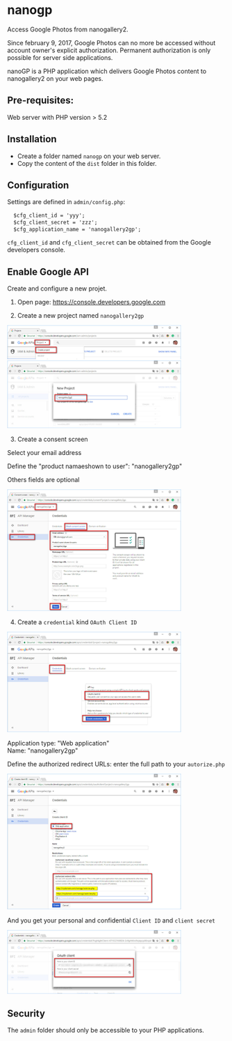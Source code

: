 # nanogp

Access Google Photos from nanogallery2.

Since february 9, 2017, Google Photos can no more be accessed without account owner's explicit authorization.
Permanent authorization is only possible for server side applications.

nanoGP is a PHP application which delivers Google Photos content to nanogallery2 on your web pages.


## Pre-requisites:
Web server with PHP version > 5.2


## Installation  

- Create a folder named `nanogp` on your web server.
- Copy the content of the `dist` folder in this folder.
  
  
## Configuration  

Settings are defined in `admin/config.php`:
  
```
  $cfg_client_id = 'yyy';
  $cfg_client_secret = 'zzz';
  $cfg_application_name = 'nanogallery2gp';
```
  
`cfg_client_id` and `cfg_client_secret` can be obtained from the Google developers console.  
  
## Enable Google API  
  
Create and configure a new projet.  
  
1. Open page: https://console.developers.google.com  
  
2. Create a new project named `nanogallery2gp`  
  
<img src="img/google_api_console1.jpg?raw=true" alt="step 1" style="max-width:400px;"/>
  
<img src="img/google_api_console2.jpg?raw=true" alt="step 2" style="max-width:400px;"/>
  
3. Create a consent screen  
  
Select your email address  
  
Define the "product namaeshown to user": "nanogallery2gp"  
  
Others fields are optional  
  
<img src="img/google_api_console3.jpg?raw=true" alt="step 3" style="max-width:400px;"/>
  
4. Create a `credential` kind `OAuth Client ID`  
    
<img src="img/google_api_console4.jpg?raw=true" alt="step 4" style="max-width:400px;"/>
  
Application type: "Web application"  
Name: "nanogallery2gp"  

Define the authorized redirect URLs: enter the full path to your `autorize.php`  
  
<img src="img/google_api_console5.jpg?raw=true" alt="step 5" style="max-width:400px;"/>
  
And you get your personal and confidential `Client ID` and `client secret`  
  
<img src="img/google_api_console6.jpg?raw=true" alt="step 6" style="max-width:400px;"/>
  
  
## Security  

The `admin` folder should only be accessible to your PHP applications.  

